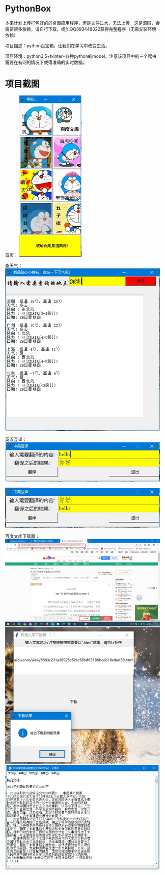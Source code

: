 # PythonBox
本来计划上传打包好的的桌面应用程序，但是文件过大，无法上传，这是源码，会需要很多依赖，请自行下载，或加QQ893448322获得完整程序（无需安装环境依赖）


项目描述：python百宝箱，让我们在学习中改变生活。


项目环境：python3.5+tkinter+各种python的model，注意该项目中的三个爬虫需要在有网的情况下或得准确的实时数据。


# 项目截图


首页：
![](img/1.jpg)

查天气：
![](img/3.jpg)


英汉互译：
![](img/4.jpg)  
_____________![](img/4.1.jpg)


百度文库下载器：
![](img/5.jpg)  ![](img/5.1.jpg) ![](img/5.2.jpg)



